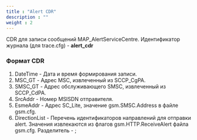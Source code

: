 ```yaml
---
title : "Alert CDR"
description : ""
weight : 2
---
```


CDR для записи сообщений MAP_AlertServiceCentre.
Идентификатор журнала (для trace.cfg) - **alert_cdr**

### Формат CDR

1. DateTime - Дата и время формирования записи.
2. MSC_GT - Адрес MSC, извлеченный из SCCP_CgPA.
3. SMSC_GT - Адрес обслуживающего SMSC, извлеченный из SCCP_CdPA.
4. SrcAddr - Номер MSISDN отправителя.
5. EsmeAddr - Адрес SC_Lite, значение gsm.SMSC.Address в файле gsm.cfg.
6. DirectionList - Перечень идентификаторов направлений для отправки alert. Значения извлекаются из флагов gsm.HTTP.ReceiveAlert файла gsm.cfg. Разделитель - ;
